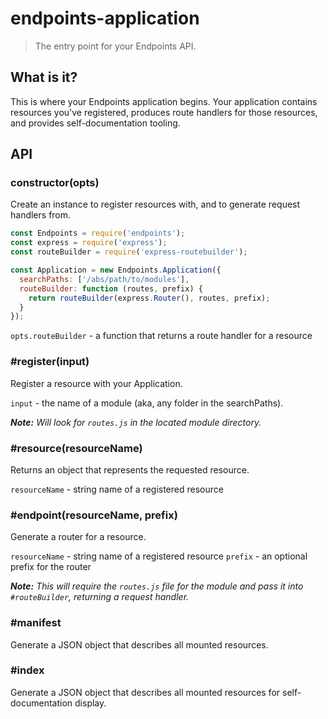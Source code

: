 # endpoints-application
> The entry point for your Endpoints API.

## What is it?
This is where your Endpoints application begins. Your application contains resources you've registered, produces route handlers for those resources, and provides self-documentation tooling.

## API

### constructor(opts)

Create an instance to register resources with, and to generate request handlers from.

```js
const Endpoints = require('endpoints');
const express = require('express');
const routeBuilder = require('express-routebuilder');

const Application = new Endpoints.Application({
  searchPaths: ['/abs/path/to/modules'],
  routeBuilder: function (routes, prefix) {
    return routeBuilder(express.Router(), routes, prefix);
  }
});
```

`opts.routeBuilder` - a function that returns a route handler for a resource

### #register(input)
Register a resource with your Application.  

`input` - the name of a module (aka, any folder in the searchPaths).

*__Note:__ Will look for `routes.js` in the located module directory.*

### #resource(resourceName)
Returns an object that represents the requested resource.

`resourceName` - string name of a registered resource

### #endpoint(resourceName, prefix)
Generate a router for a resource.

`resourceName` - string name of a registered resource
`prefix` - an optional prefix for the router

*__Note:__ This will require the `routes.js` file for the module and pass it into `#routeBuilder`, returning a request handler.*

### #manifest
Generate a JSON object that describes all mounted resources.

### #index
Generate a JSON object that describes all mounted resources for self-documentation display.
